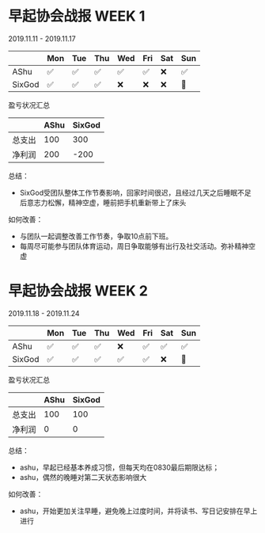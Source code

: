 # 早起协会战报 WEEK 1

2019.11.11 - 2019.11.17

|        | Mon  | Tue  | Thu  | Wed  | Fri  | Sat  | Sun  |
| ------ | ---- | ---- | ---- | ---- | ---- | ---- | ---- |
| AShu   | ✅    | ✅    | ✅    | ✅    | ✅    | ❌    | ✅    |
| SixGod | ✅    | ✅    | ✅    | ❌    | ❌    | ❌    | 🌙    |

盈亏状况汇总

|        | AShu | SixGod |
| ------ | ---- | ------ |
| 总支出 | 100  | 300    |
| 净利润 | 200  | -200   |



总结：

- SixGod受团队整体工作节奏影响，回家时间很迟，且经过几天之后睡眠不足后意志力松懈，精神空虚，睡前把手机重新带上了床头

如何改善：

- 与团队一起调整改善工作节奏，争取10点前下班。
- 每周尽可能参与团队体育运动，周日争取能够有出行及社交活动。弥补精神空虚


# 早起协会战报 WEEK 2

2019.11.18 - 2019.11.24

|        | Mon  | Tue  | Thu  | Wed  | Fri  | Sat  | Sun  |
| ------ | ---- | ---- | ---- | ---- | ---- | ---- | ---- |
| AShu   | ✅    | ✅    | ✅    | ❌    | ✅    | ✅    | ✅    |
| SixGod | ✅    | ✅    | ✅    | ✅    | ✅    | ❌    | 🌙    |

盈亏状况汇总

|        | AShu | SixGod |
| ------ | ---- | ------ |
| 总支出 | 100  | 100    |
| 净利润 | 0  | 0   |



总结：

- ashu，早起已经基本养成习惯，但每天均在0830最后期限达标；
- ashu，偶然的晚睡对第二天状态影响很大

如何改善：

- ashu，开始更加关注早睡，避免晚上过度时间，并将读书、写日记安排在早上进行




